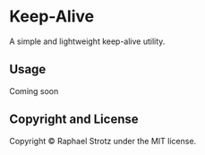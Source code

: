 # Keep-Alive
A simple and lightweight keep-alive utility.

## Usage
Coming soon

## Copyright and License

Copyright © Raphael Strotz under the MIT license.

